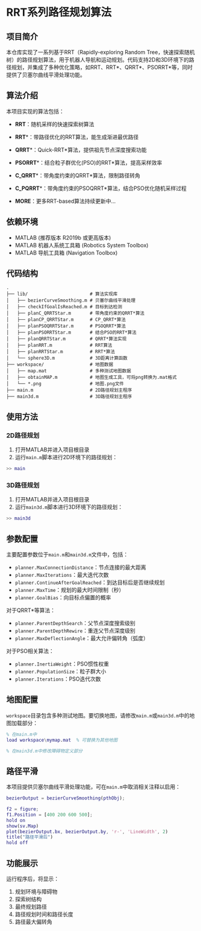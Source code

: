 # RRT系列路径规划算法

## 项目简介

本仓库实现了一系列基于RRT（Rapidly-exploring Random Tree，快速探索随机树）的路径规划算法，用于机器人导航和运动规划。代码支持2D和3D环境下的路径规划，并集成了多种优化策略，如RRT、RRT*、QRRT*、PSORRT*等，同时提供了贝塞尔曲线平滑处理功能。

## 算法介绍

本项目实现的算法包括：

- **RRT**：随机采样的快速探索树算法
- **RRT***：带路径优化的RRT算法，能生成渐进最优路径
- **QRRT***：Quick-RRT*算法，提供祖先节点深度搜索功能
- **PSORRT***：结合粒子群优化(PSO)的RRT*算法，提高采样效率
- **C_QRRT***：带角度约束的QRRT*算法，限制路径转角
- **C_PQRRT***：带角度约束的PSOQRRT*算法，结合PSO优化随机采样过程

- **MORE**：更多RRT-based算法持续更新中...

## 依赖环境

- MATLAB (推荐版本 R2019b 或更高版本)
- MATLAB 机器人系统工具箱 (Robotics System Toolbox)
- MATLAB 导航工具箱 (Navigation Toolbox)

## 代码结构

```
.
├── lib/                       # 算法实现库
│   ├── bezierCurveSmoothing.m # 贝塞尔曲线平滑处理
│   ├── checkIfGoalIsReached.m # 目标到达检测
│   ├── planC_QRRTStar.m       # 带角度约束的QRRT*算法
│   ├── planCP_QRRTStar.m      # CP_QRRT*算法
│   ├── planPSOQRRTStar.m      # PSOQRRT*算法
│   ├── planPSORRTStar.m       # 结合PSO的RRT*算法
│   ├── planQRRTStar.m         # QRRT*算法实现
│   ├── planRRT.m              # RRT算法
│   ├── planRRTStar.m          # RRT*算法
│   └── sphere3D.m             # 3D距离计算函数
├── workspace/                 # 地图数据
│   ├── map.mat                # 多种测试地图数据
│   ├── obtainMAP.m            # 地图生成工具，可将png转换为.mat格式
│   └── *.png                  # 地图.png文件
├── main.m                     # 2D路径规划主程序
├── main3d.m                   # 3D路径规划主程序
```

## 使用方法

### 2D路径规划

1. 打开MATLAB并进入项目根目录
2. 运行`main.m`脚本进行2D环境下的路径规划：

```matlab
>> main
```

### 3D路径规划

1. 打开MATLAB并进入项目根目录
2. 运行`main3d.m`脚本进行3D环境下的路径规划：

```matlab
>> main3d
```

## 参数配置

主要配置参数位于`main.m`和`main3d.m`文件中，包括：

- `planner.MaxConnectionDistance`：节点连接的最大距离
- `planner.MaxIterations`：最大迭代次数
- `planner.ContinueAfterGoalReached`：到达目标后是否继续规划
- `planner.MaxTime`：规划的最大时间限制（秒）
- `planner.GoalBias`：向目标点偏置的概率

对于QRRT*等算法：
- `planner.ParentDepthSearch`：父节点深度搜索级别
- `planner.ParentDepthRewire`：重连父节点深度级别
- `planner.MaxDeflectionAngle`：最大允许偏转角（弧度）

对于PSO相关算法：
- `planner.InertiaWeight`：PSO惯性权重
- `planner.PopulationSize`：粒子群大小
- `planner.Iterations`：PSO迭代次数

## 地图配置

`workspace`目录包含多种测试地图。要切换地图，请修改`main.m`或`main3d.m`中的地图加载部分：

```matlab
% 在main.m中
load workspace\mymap.mat  % 可替换为其他地图

% 在main3d.m中修改障碍物定义部分
```

## 路径平滑

本项目提供贝塞尔曲线平滑处理功能，可在`main.m`中取消相关注释以启用：

```matlab
bezierOutput = bezierCurveSmoothing(pthObj);

f2 = figure;
f1.Position = [400 200 600 500];
hold on
show(sv.Map)
plot(bezierOutput.bx, bezierOutput.by, 'r-', 'LineWidth', 2)
title("路径平滑后")
hold off
```

## 功能展示

运行程序后，将显示：
1. 规划环境与障碍物
2. 探索树结构
3. 最终规划路径
4. 路径规划时间和路径长度
5. 路径最大偏转角